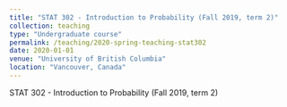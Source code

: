 ```yaml
---
title: "STAT 302 - Introduction to Probability (Fall 2019, term 2)"
collection: teaching
type: "Undergraduate course"
permalink: /teaching/2020-spring-teaching-stat302
date: 2020-01-01
venue: "University of British Columbia"
location: "Vancouver, Canada"
---
```


STAT 302 - Introduction to Probability (Fall 2019, term 2)
